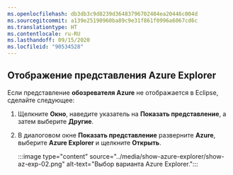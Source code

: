 ```yaml
---
ms.openlocfilehash: db3db3c9d8239d36483796702404ea20446c004d
ms.sourcegitcommit: a139e25190960ba89c9e31f861f0996a6067cd6c
ms.translationtype: HT
ms.contentlocale: ru-RU
ms.lasthandoff: 09/15/2020
ms.locfileid: "90534528"
---
```

## <a name="displaying-the-azure-explorer-view"></a>Отображение представления Azure Explorer

Если представление **обозревателя Azure** не отображается в Eclipse, сделайте следующее:

1. Щелкните **Окно**, наведите указатель на **Показать представление**, а затем выберите **Другие**.

2. В диалоговом окне **Показать представление** разверните **Azure**, выберите **Azure Explorer** и щелкните **Открыть**.

    :::image type="content" source="../media/show-azure-explorer/show-az-exp-02.png" alt-text="Выбор варианта Azure Explorer.":::





